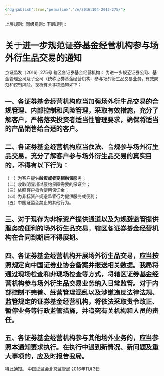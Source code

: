 ```yaml
---
{"dg-publish":true,"permalink":"/e/20161104-2016-275/"}
---
```


上层规则:: 
同级规则::
下层规则::


# 关于进一步规范证券基金经营机构参与场外衍生品交易的通知
京证监发〔2016〕275号
辖区各证券基金经营机构：
为进一步规范证券公司、基金管理公司及子公司（统称证券基金经营机构）参与场外衍生品交易业务，有效防范和控制风险，现将有关事项通知如下：
## 一、各证券基金经营机构应当加强场外衍生品交易的合规管理、内部控制和风险管理，采取有效措施，充分了解客户，严格落实**投资者适当性**管理要求，确保将适当的产品销售给合适的客户。
## 二、各证券基金经营机构应当依法、合规参与场外衍生品交易，充分了解客户参与场外衍生品**交易的真实目的**，不得有以下行为：
（一）为客户提供**融资或者变相融资**服务；  
（二）收取明显超过履约保障需要的保证金；  
（三）依照客户指令使用保证金；  
（四）为非标资产规避监管行为提供服务或便利；  
（五）中国证监会禁止的其他行为。  
## 三、对于现存为非标资产提供**通道**以及为规避监管提供服务或便利的场外衍生品交易，辖区各证券基金经营机构在合同到期后不得展期。
## 四、各证券基金经营机构开展场外衍生品交易，应当按照规定向中国证券业协会**备案并报送**相关数据。我局将通过现场检查和非现场检查等方式，将辖区证券基金经营机构参与场外衍生品交易业务纳入日常监管。对于内部控制不完善、经营管理混乱以及涉嫌违反法律法规、监管规定的证券基金经营机构，将依法采取**责令改正、暂停业务**等行政监管措施，并追究有关机构和人员的责任。
## 五、各证券基金经营机构参与其他场外业务的，应当参照本通知要求执行。在执行中遇到新情况、新问题及重大事项的，应及时报告我局。
特此通知。
中国证监会北京监管局
 2016年11月3日

